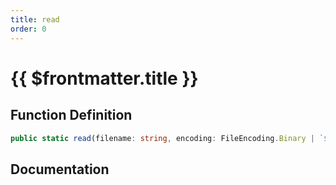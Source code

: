 ```yaml
---
title: read
order: 0
---
```


# {{ $frontmatter.title }}

## Function Definition

```ts
public static read(filename: string, encoding: FileEncoding.Binary | `${FileEncoding.Binary}`): ArrayBuffer;
```

## Documentation

<!--@include: ./parts/read.md-->
